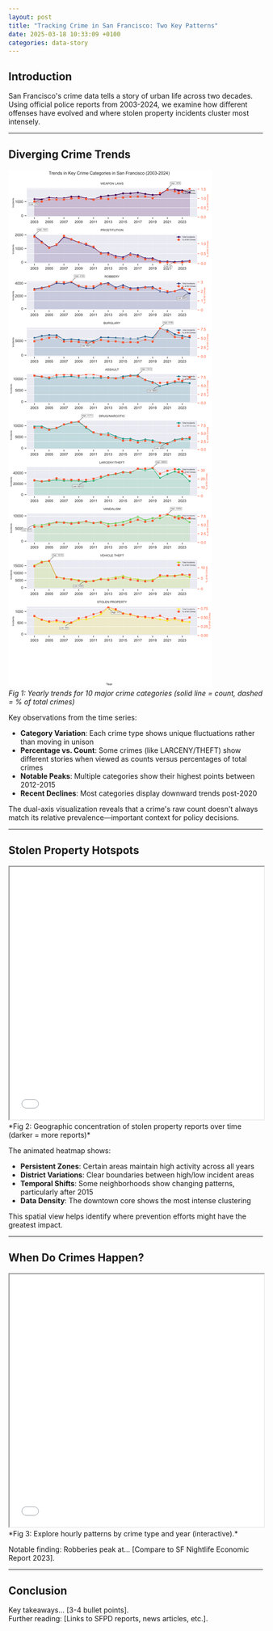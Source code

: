 ```yaml
---
layout: post
title: "Tracking Crime in San Francisco: Two Key Patterns"
date: 2025-03-18 10:33:09 +0100
categories: data-story
---
```


## Introduction  
San Francisco's crime data tells a story of urban life across two decades. Using official police reports from 2003-2024, we examine how different offenses have evolved and where stolen property incidents cluster most intensely.

---

## Diverging Crime Trends  
![crimeoveryears](/assets/images/improved_crime_trends.png)  
*Fig 1: Yearly trends for 10 major crime categories (solid line = count, dashed = % of total crimes)*

Key observations from the time series:
- **Category Variation**: Each crime type shows unique fluctuations rather than moving in unison
- **Percentage vs. Count**: Some crimes (like LARCENY/THEFT) show different stories when viewed as counts versus percentages of total crimes
- **Notable Peaks**: Multiple categories show their highest points between 2012-2015
- **Recent Declines**: Most categories display downward trends post-2020

The dual-axis visualization reveals that a crime's raw count doesn't always match its relative prevalence—important context for policy decisions.

---

## Stolen Property Hotspots  
<iframe src="/assets/plots/sf_stolen_property_animation.html" width="100%" height="500px"></iframe>  
*Fig 2: Geographic concentration of stolen property reports over time (darker = more reports)*

The animated heatmap shows:
- **Persistent Zones**: Certain areas maintain high activity across all years
- **District Variations**: Clear boundaries between high/low incident areas
- **Temporal Shifts**: Some neighborhoods show changing patterns, particularly after 2015
- **Data Density**: The downtown core shows the most intense clustering

This spatial view helps identify where prevention efforts might have the greatest impact.

---

## When Do Crimes Happen?  
<iframe src="/assets/plots/sf_crime_interactive_bokeh.html" width="100%" height="500px"></iframe>  
*Fig 3: Explore hourly patterns by crime type and year (interactive).*

Notable finding: Robberies peak at... [Compare to SF Nightlife Economic Report 2023].

---

## Conclusion  
Key takeaways... [3-4 bullet points].  
Further reading: [Links to SFPD reports, news articles, etc.].